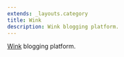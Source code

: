 ```yaml
---
extends: _layouts.category
title: Wink
description: Wink blogging platform.
---
```


[Wink](https://wink.themsaid.com/) blogging platform.
